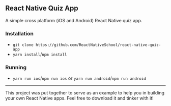 ## React Native Quiz App

A simple cross platform (iOS and Android) React Native quiz app. 
### Installation

- `git clone https://github.com/ReactNativeSchool/react-native-quiz-app`
- `yarn install`/`npm install`

### Running

- `yarn run ios`/`npm run ios` or `yarn run android`/`npm run android`

---

This project was put together to serve as an example to help you in building your own React Native apps. Feel free to download it and tinker with it!

